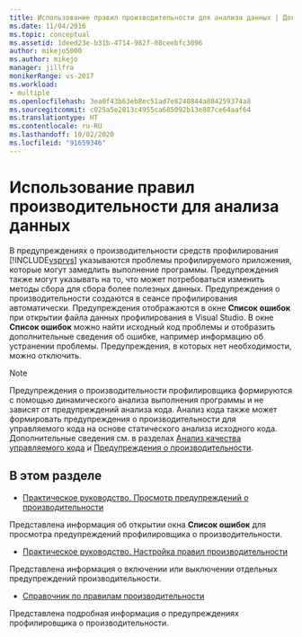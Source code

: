 ```yaml
---
title: Использование правил производительности для анализа данных | Документы Майкрософт
ms.date: 11/04/2016
ms.topic: conceptual
ms.assetid: 1deed23e-b31b-4714-982f-08ceebfc3096
author: mikejo5000
ms.author: mikejo
manager: jillfra
monikerRange: vs-2017
ms.workload:
- multiple
ms.openlocfilehash: 3ea0f43b63eb8ec51ad7e8240844a804259374a8
ms.sourcegitcommit: c025a5e2013c4955ca685092b13e887ce64aaf64
ms.translationtype: HT
ms.contentlocale: ru-RU
ms.lasthandoff: 10/02/2020
ms.locfileid: "91659346"
---
```

# <a name="use-performance-rules-to-analyze-data"></a>Использование правил производительности для анализа данных
В предупреждениях о производительности средств профилирования [!INCLUDE[vsprvs](../code-quality/includes/vsprvs_md.md)] указываются проблемы профилируемого приложения, которые могут замедлить выполнение программы. Предупреждения также могут указывать на то, что может потребоваться изменить методы сбора для сбора более полезных данных. Предупреждения о производительности создаются в сеансе профилирования автоматически. Предупреждения отображаются в окне **Список ошибок** при открытии файла данных профилирования в Visual Studio. В окне **Список ошибок** можно найти исходный код проблемы и отобразить дополнительные сведения об ошибке, например информацию об устранении проблемы. Предупреждения, в которых нет необходимости, можно отключить.

> [!NOTE]
> Предупреждения о производительности профилировщика формируются с помощью динамического анализа выполнения программы и не зависят от предупреждений анализа кода. Анализ кода также может формировать предупреждения о производительности для управляемого кода на основе статического анализа исходного кода. Дополнительные сведения см. в разделах [Анализ качества управляемого кода](../code-quality/code-analysis-for-managed-code-overview.md) и [Предупреждения о производительности](/dotnet/fundamentals/code-analysis/quality-rules/performance-warnings).

## <a name="in-this-section"></a>В этом разделе
- [Практическое руководство. Просмотр предупреждений о производительности](../profiling/how-to-view-performance-warnings.md)

 Представлена информация об открытии окна **Список ошибок** для просмотра предупреждений профилировщика о производительности.

- [Практическое руководство. Настройка правил производительности](../profiling/how-to-configure-performance-rules.md)

 Представлена информация о включении или выключении отдельных предупреждений производительности.

- [Справочник по правилам производительности](../profiling/performance-rules-reference.md)

 Представлена подробная информация о предупреждениях профилировщика о производительности.
